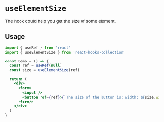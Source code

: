 # `useElementSize`

The hook could help you get the size of some element.

## Usage

```jsx
import { useRef } from 'react'
import { useElementSize } from 'react-hooks-collection'

const Demo = () => {
  const ref = useRef(null)
  const size = useElementSize(ref)

  return (
    <div>
      <form>
        <input />
        <button ref={ref}>{`The size of the button is: width: ${size.width}, height: ${size.height}.` }</button>
      <form/>
    </div>
  )
}
```
